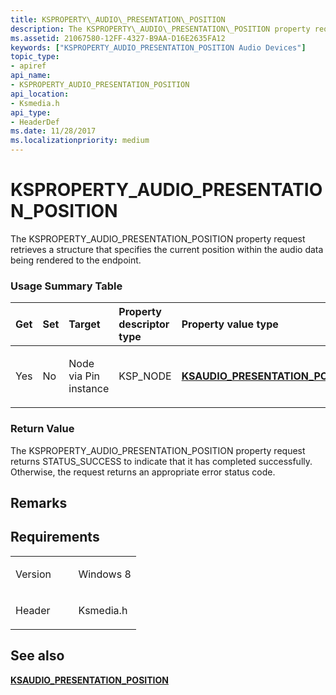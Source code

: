 ```yaml
---
title: KSPROPERTY\_AUDIO\_PRESENTATION\_POSITION
description: The KSPROPERTY\_AUDIO\_PRESENTATION\_POSITION property request retrieves a structure that specifies the current position within the audio data being rendered to the endpoint.
ms.assetid: 21067580-12FF-4327-B9AA-D16E2635FA12
keywords: ["KSPROPERTY_AUDIO_PRESENTATION_POSITION Audio Devices"]
topic_type:
- apiref
api_name:
- KSPROPERTY_AUDIO_PRESENTATION_POSITION
api_location:
- Ksmedia.h
api_type:
- HeaderDef
ms.date: 11/28/2017
ms.localizationpriority: medium
---
```


# KSPROPERTY\_AUDIO\_PRESENTATION\_POSITION


The KSPROPERTY\_AUDIO\_PRESENTATION\_POSITION property request retrieves a structure that specifies the current position within the audio data being rendered to the endpoint.

### <span id="Usage_Summary_Table"></span><span id="usage_summary_table"></span><span id="USAGE_SUMMARY_TABLE"></span>Usage Summary Table

<table>
<colgroup>
<col width="20%" />
<col width="20%" />
<col width="20%" />
<col width="20%" />
<col width="20%" />
</colgroup>
<thead>
<tr class="header">
<th align="left">Get</th>
<th align="left">Set</th>
<th align="left">Target</th>
<th align="left">Property descriptor type</th>
<th align="left">Property value type</th>
</tr>
</thead>
<tbody>
<tr class="odd">
<td align="left"><p>Yes</p></td>
<td align="left"><p>No</p></td>
<td align="left"><p>Node via Pin instance</p></td>
<td align="left"><p>KSP_NODE</p></td>
<td align="left"><p><a href="https://docs.microsoft.com/windows-hardware/drivers/ddi/ksmedia/ns-ksmedia-ksaudio_presentation_position" data-raw-source="[&lt;strong&gt;KSAUDIO_PRESENTATION_POSITION&lt;/strong&gt;](https://docs.microsoft.com/windows-hardware/drivers/ddi/ksmedia/ns-ksmedia-ksaudio_presentation_position)"><strong>KSAUDIO_PRESENTATION_POSITION</strong></a></p></td>
</tr>
</tbody>
</table>

 

### <span id="Return_Value"></span><span id="return_value"></span><span id="RETURN_VALUE"></span>Return Value

The KSPROPERTY\_AUDIO\_PRESENTATION\_POSITION property request returns STATUS\_SUCCESS to indicate that it has completed successfully. Otherwise, the request returns an appropriate error status code.

Remarks
-------

Requirements
------------

<table>
<colgroup>
<col width="50%" />
<col width="50%" />
</colgroup>
<tbody>
<tr class="odd">
<td align="left"><p>Version</p></td>
<td align="left"><p>Windows 8</p></td>
</tr>
<tr class="even">
<td align="left"><p>Header</p></td>
<td align="left">Ksmedia.h</td>
</tr>
</tbody>
</table>

## <span id="see_also"></span>See also


[**KSAUDIO\_PRESENTATION\_POSITION**](https://docs.microsoft.com/windows-hardware/drivers/ddi/ksmedia/ns-ksmedia-ksaudio_presentation_position)

 

 






